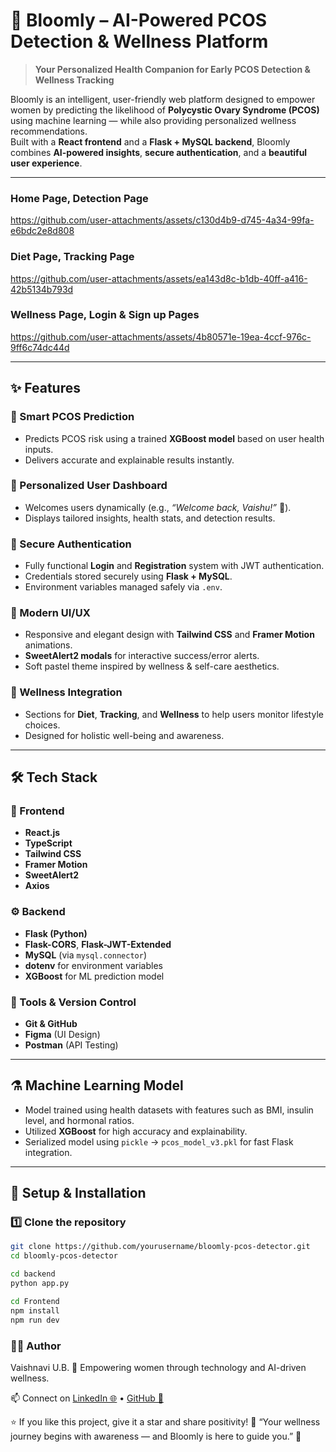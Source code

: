 
# 🌸 Bloomly – AI-Powered PCOS Detection & Wellness Platform  

> **Your Personalized Health Companion for Early PCOS Detection & Wellness Tracking**

Bloomly is an intelligent, user-friendly web platform designed to empower women by predicting the likelihood of **Polycystic Ovary Syndrome (PCOS)** using machine learning — while also providing personalized wellness recommendations.  
Built with a **React frontend** and a **Flask + MySQL backend**, Bloomly combines **AI-powered insights**, **secure authentication**, and a **beautiful user experience**.  

---
### Home Page, Detection Page
https://github.com/user-attachments/assets/c130d4b9-d745-4a34-99fa-e6bdc2e8d808

### Diet Page, Tracking Page
https://github.com/user-attachments/assets/ea143d8c-b1db-40ff-a416-42b5134b793d

### Wellness Page, Login & Sign up Pages
https://github.com/user-attachments/assets/4b80571e-19ea-4ccf-976c-9ff6c74dc44d

---

## ✨ Features

### 🧠 Smart PCOS Prediction
- Predicts PCOS risk using a trained **XGBoost model** based on user health inputs.  
- Delivers accurate and explainable results instantly.

### 💖 Personalized User Dashboard
- Welcomes users dynamically (e.g., *“Welcome back, Vaishu!”* 🌸).  
- Displays tailored insights, health stats, and detection results.

### 🔐 Secure Authentication
- Fully functional **Login** and **Registration** system with JWT authentication.  
- Credentials stored securely using **Flask + MySQL**.  
- Environment variables managed safely via `.env`.

### 🌈 Modern UI/UX
- Responsive and elegant design with **Tailwind CSS** and **Framer Motion** animations.  
- **SweetAlert2 modals** for interactive success/error alerts.  
- Soft pastel theme inspired by wellness & self-care aesthetics.

### 🌿 Wellness Integration
- Sections for **Diet**, **Tracking**, and **Wellness** to help users monitor lifestyle choices.  
- Designed for holistic well-being and awareness.

---

## 🛠️ Tech Stack

### 🎨 Frontend
- **React.js**  
- **TypeScript**  
- **Tailwind CSS**  
- **Framer Motion**  
- **SweetAlert2**  
- **Axios**

### ⚙️ Backend
- **Flask (Python)**  
- **Flask-CORS**, **Flask-JWT-Extended**  
- **MySQL** (via `mysql.connector`)  
- **dotenv** for environment variables  
- **XGBoost** for ML prediction model  

### 🧩 Tools & Version Control
- **Git & GitHub**  
- **Figma** (UI Design)  
- **Postman** (API Testing)  

---

## ⚗️ Machine Learning Model

- Model trained using health datasets with features such as BMI, insulin level, and hormonal ratios.  
- Utilized **XGBoost** for high accuracy and explainability.  
- Serialized model using `pickle` → `pcos_model_v3.pkl` for fast Flask integration.

---

## 🚀 Setup & Installation

### 1️⃣ Clone the repository
```bash
git clone https://github.com/yourusername/bloomly-pcos-detector.git
cd bloomly-pcos-detector
```

```bash
cd backend
python app.py
```

```bash 
cd Frontend 
npm install
npm run dev
```

### 👩‍💻 Author
Vaishnavi U.B.
💌 Empowering women through technology and AI-driven wellness.

📫 Connect on [LinkedIn 🌐](https://linkedin.com/in/vaishnavi-ub) • [GitHub 🧠](https://github.com/vaishnavi-ub)



⭐ If you like this project, give it a star and share positivity! 🌷
“Your wellness journey begins with awareness — and Bloomly is here to guide you.” 🌼

